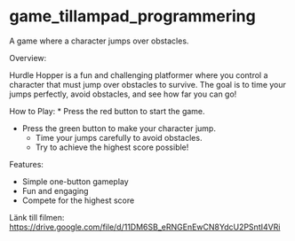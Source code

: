 # game_tillampad_programmering
 A game where a character jumps over obstacles.

Overview:

Hurdle Hopper is a fun and challenging platformer where you control a character that must jump over obstacles to survive. The goal is to time your jumps perfectly, avoid obstacles, and see how far you can go!

How to Play:
	* Press the red button to start the game.
 * Press the green button to make your character jump.
	* Time your jumps carefully to avoid obstacles.
	* Try to achieve the highest score possible!
 

Features:

 * Simple one-button gameplay
 * Fun and engaging
 * Compete for the highest score

Länk till filmen:
https://drive.google.com/file/d/11DM6SB_eRNGEnEwCN8YdcU2PSntI4VRi

